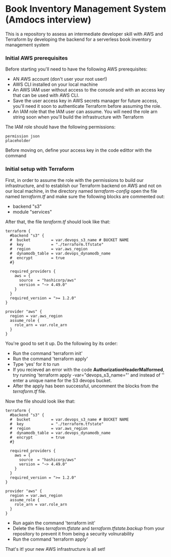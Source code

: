 # Book Inventory Management System (Amdocs interview)
This is a repository to assess an intermediate developer skill with AWS and Terraform by developing the backend for a serverless book inventory management system

### Initial AWS prerequisites
Before starting you'll need to have the following AWS prerequisites:
- AN AWS account (don't user your root user!)
- AWS CLI installed on your local machine
- An AWS IAM user without access to the console and with an access key that can be used with AWS CLI.
- Save the user access key in AWS secrets manager for future access, you'll need it soon to authenticate Terraform before assuming the role.
- An IAM role that the IAM user can assume. You will need the role arn string soon when you'll build the infrastructure with Terraform

The IAM role should have the following permissions:

    permission json
    placeholder

Before moving on, define your access key in the code edittor with the command 

### Initial setup with Terraform
First, in order to assume the role with the permissions to build our infrastructure, and to establish our Terraform backend on AWS and not on our local machine, in the directory named *terraform-config* open the file named *terraform.tf* and make sure the following blocks are commented out:
- backend "s3"
- module "services"

After that, the file *teraform.tf* should look like that:
    
    terraform {
      #backend "s3" {
      #  bucket         = var.devops_s3_name # BUCKET NAME
      #  key            = "./terraform.tfstate"
      #  region         = var.aws_region
      #  dynamodb_table = var.devops_dynamodb_name
      #  encrypt        = true
      #}
      
      required_providers {
        aws = {
          source  = "hashicorp/aws"
          version = "~> 4.49.0"
        }
      }
      required_version = ">= 1.2.0"
    }
    
    provider "aws" {
      region = var.aws_region
      assume_role {
        role_arn = var.role_arn
      }
    }




You're good to set it up. Do the following by its order:
- Run the command 'terraform init'
- Run the command 'terraform apply'
- Type 'yes' for it to run
- If you recieved an error with the code **AuthorizationHeaderMalformed**, try running 'terraform apply -var="devops_s3_name=<new-name>"' and instead of '<new-name>' enter a unique name for the S3 devops bucket.  
- After the apply has been successful, uncomment the blocks from the *terraform.tf* file.

Now the file should look like that:

    terraform {
      #backend "s3" {
      #  bucket         = var.devops_s3_name # BUCKET NAME
      #  key            = "./terraform.tfstate"
      #  region         = var.aws_region
      #  dynamodb_table = var.devops_dynamodb_name
      #  encrypt        = true
      #}
      
      required_providers {
        aws = {
          source  = "hashicorp/aws"
          version = "~> 4.49.0"
        }
      }
      required_version = ">= 1.2.0"
    }
    
    provider "aws" {
      region = var.aws_region
      assume_role {
        role_arn = var.role_arn
      }
    }



 
- Run again the command 'terraform init'
- Delete the files *terraform.tfstate* and *terraform.tfstate.backup* from your repository to prevent it from being a security volnurability
- Run the command 'terraform apply'


 That's it! your new AWS infrastructure is all set!


